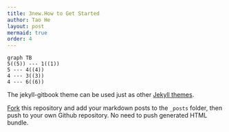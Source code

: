 ```yaml
---
title: 3new.How to Get Started
author: Tao He
layout: post
mermaid: true
order: 4
---
```


```mermaid
graph TB
5((5)) --- 1((1))
5 --- 4((4))
4 --- 3((3))
4 --- 6((6))
```

The jekyll-gitbook theme can be used just as other [Jekyll themes][1].

[Fork][2] this repository and add your markdown posts to the `_posts` folder, then
push to your own Github repository. No need to push generated HTML bundle.

[1]: https://pages.github.com/themes
[2]: https://github.com/sighingnow/jekyll-gitbook/fork